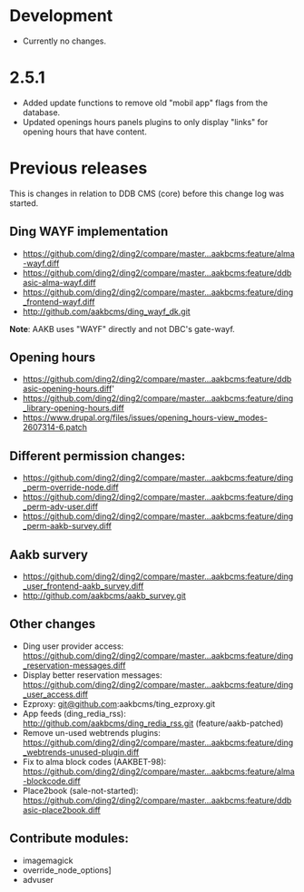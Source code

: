 
# Development

* Currently no changes.

# 2.5.1

* Added update functions to remove old "mobil app" flags from the database.
* Updated openings hours panels plugins to only display "links" for opening hours that have content.


# Previous releases

This is changes in relation to DDB CMS (core) before this change log was started.

## Ding WAYF implementation
* https://github.com/ding2/ding2/compare/master...aakbcms:feature/alma-wayf.diff
* https://github.com/ding2/ding2/compare/master...aakbcms:feature/ddbasic-alma-wayf.diff
* https://github.com/ding2/ding2/compare/master...aakbcms:feature/ding_frontend-wayf.diff
* http://github.com/aakbcms/ding_wayf_dk.git

__Note__: AAKB uses "WAYF" directly and not DBC's gate-wayf.

## Opening hours
* https://github.com/ding2/ding2/compare/master...aakbcms:feature/ddbasic-opening-hours.diff'
* https://github.com/ding2/ding2/compare/master...aakbcms:feature/ding_library-opening-hours.diff
* https://www.drupal.org/files/issues/opening_hours-view_modes-2607314-6.patch


## Different permission changes:
* https://github.com/ding2/ding2/compare/master...aakbcms:feature/ding_perm-override-node.diff
* https://github.com/ding2/ding2/compare/master...aakbcms:feature/ding_perm-adv-user.diff
* https://github.com/ding2/ding2/compare/master...aakbcms:feature/ding_perm-aakb-survey.diff

## Aakb survery
* https://github.com/ding2/ding2/compare/master...aakbcms:feature/ding_user_frontend-aakb_survey.diff
* http://github.com/aakbcms/aakb_survey.git

## Other changes
* Ding user provider access: https://github.com/ding2/ding2/compare/master...aakbcms:feature/ding_reservation-messages.diff
* Display better reservation messages: https://github.com/ding2/ding2/compare/master...aakbcms:feature/ding_user_access.diff
* Ezproxy: git@github.com:aakbcms/ting_ezproxy.git
* App feeds (ding_redia_rss): http://github.com/aakbcms/ding_redia_rss.git (feature/aakb-patched)
* Remove un-used webtrends plugins: https://github.com/ding2/ding2/compare/master...aakbcms:feature/ding_webtrends-unused-plugin.diff
* Fix to alma block codes (AAKBET-98): https://github.com/ding2/ding2/compare/master...aakbcms:feature/alma-blockcode.diff
* Place2book (sale-not-started): https://github.com/ding2/ding2/compare/master...aakbcms:feature/ddbasic-place2book.diff


## Contribute modules:
* imagemagick
* override_node_options]
* advuser
